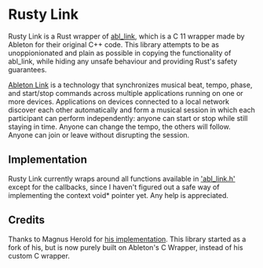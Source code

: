 # Rusty Link

Rusty Link is a Rust wrapper of [abl_link](https://github.com/Ableton/link/tree/master/extensions/abl_link), which is a C 11 wrapper made by Ableton for their original C++ code.
This library attempts to be as unoppionionated and plain as possible in
copying the functionality of abl_link, while hiding any unsafe behaviour and
providing Rust's safety guarantees.

[Ableton Link](http://ableton.github.io/link) is a technology that synchronizes musical beat, tempo,
phase, and start/stop commands across multiple applications running
on one or more devices. Applications on devices connected to a local
network discover each other automatically and form a musical session
in which each participant can perform independently: anyone can start
or stop while still staying in time. Anyone can change the tempo, the
others will follow. Anyone can join or leave without disrupting the session.

## Implementation

Rusty Link currently wraps around all functions available in ['abl_link.h'](https://github.com/Ableton/link/blob/master/extensions/abl_link/include/abl_link.h) except for the callbacks, since I haven't figured out a safe way of implementing the context void\* pointer yet. Any help is appreciated.

## Credits

Thanks to Magnus Herold for [his implementation](https://github.com/magdaddy/ableton-link-rs).
This library started as a fork of his, but is now purely built on Ableton's C Wrapper, instead
of his custom C wrapper.

